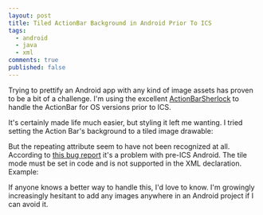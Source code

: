 ```yaml
---
layout: post
title: Tiled ActionBar Background in Android Prior To ICS
tags:
  - android
  - java
  - xml
comments: true
published: false
---
```


Trying to prettify an Android app with any kind of image assets has proven to be a bit of a challenge. I'm using the excellent [ActionBarSherlock](http://www.actionbarsherlock.com "I dont't get the name") to handle the ActionBar for OS versions prior to ICS. 

It's certainly made life much easier, but styling it left me wanting. I tried setting the Action Bar's background to a tiled image drawable: 
<script src="https://gist.github.com/3169855.js"> </script>

But the repeating attribute seem to have not been recognized at all. According to [this bug report](http://code.google.com/p/android/issues/detail?id=15340 "Android bug? no!") it's a problem with pre-ICS Android. The tile mode must be set in code and is not supported in the XML declaration. Example:

<script src="https://gist.github.com/3169765.js"> </script>

If anyone knows a better way to handle this, I'd love to know. I'm growingly increasingly hesitant to add any images anywhere in an Android project if I can avoid it.